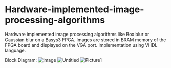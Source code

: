 # Hardware-implemented-image-processing-algorithms
Hardware implemented image processing algorithms like Box blur or Gaussian blur on a Basys3 FPGA. Images are stored in BRAM memory of the FPGA board and displayed on the VGA port. Implementation using VHDL language.

Block Diagram:
![image](https://user-images.githubusercontent.com/92437439/227287849-88da976d-454a-4d71-8e11-868b73bc7fcc.png)
![Untitled](https://user-images.githubusercontent.com/92437439/227288162-17e3c2e8-71fc-48ac-9d38-efd03b4a3c59.png)
![Picture1](https://user-images.githubusercontent.com/92437439/227288631-34c00b9e-9856-4a4b-a22f-62b3b2c75ce9.png)

